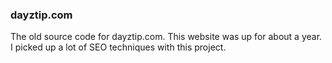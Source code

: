 <h3>dayztip.com</h3>

The old source code for dayztip.com. This website was up for about a year. I picked up a lot of SEO techniques with this project.